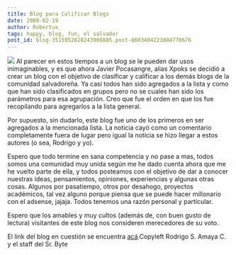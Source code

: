 ```yaml
---
title: Blog para Calificar Blogs
date: 2008-02-19
author: Robertux
tags: happy, blog, fun, el salvador
post_id: blog-3515952828243908885.post-8603404223804770676
---
```


[![](http://bp2.blogger.com/_jH77WNrMVRA/R7sRQHl5llI/AAAAAAAAAjI/bF5IkYDIqR8/s320/dgnm.gif)](http://elsalvadorblogs.blogspot.com/2008/02/primeros-10-blogs-en-el-certamen-esba08.html) Al parecer en estos tiempos a un blog se le pueden dar usos inimaginables, y es que ahora Javier Pocasangre, alias Xpoks se decidió a crear un blog con el objetivo de clasificar y calificar a los demás blogs de la comunidad salvadoreña. Ya casi todos han sido agregados a la lista y como que han sido clasificados en grupos pero no se cuales han sido los parámetros para esa agrupación. Creo que fue el orden en que los fue recopilando para agregarlos a la lista general.

Por supuesto, sin dudarlo, este blog fue uno de los primeros en ser agregados a la mencionada lista. La noticia cayó como un comentario completamente fuera de lugar pero igual la noticia se hizo llegar a estos autores (o sea, Rodrigo y yo).

Espero que todo termine en sana competencia y no pase a mas, todos somos una comunidad muy unida según me he dado cuenta ahora que me he vuelto parte de ella, y todos posteamos con el objetivo de dar a conocer nuestras ideas, pensamientos, opiniones, experiencias y algunas otras cosas. Algunos por pasatiempo, otros por desahogo, proyectos académicos, tal vez alguno porque piensa que se puede hacer millonario con el adsense, jajaja. Todos tenemos una razón personal y particular.

Espero que los amables y muy cultos (además de, con buen gusto de lectura) visitantes de este blog nos consideren merecedores de su voto.

El link del blog en cuestión se encuentra [acá](http://elsalvadorblogs.blogspot.com/2008/02/primeros-10-blogs-en-el-certamen-esba08.html).Copyleft Rodrigo S. Amaya C. y el staff del Sr. Byte